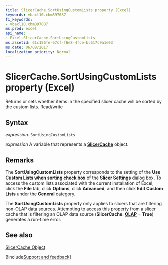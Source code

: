 ```yaml
---
title: SlicerCache.SortUsingCustomLists property (Excel)
keywords: vbaxl10.chm897087
f1_keywords:
- vbaxl10.chm897087
ms.prod: excel
api_name:
- Excel.SlicerCache.SortUsingCustomLists
ms.assetid: 61c156fe-67cf-f6e8-4fce-bc617c9a1e03
ms.date: 06/08/2017
localization_priority: Normal
---
```



# SlicerCache.SortUsingCustomLists property (Excel)

Returns or sets whether items in the specified slicer cache will be sorted by the custom lists. Read/write


## Syntax

_expression_. `SortUsingCustomLists`

_expression_ A variable that represents a **[SlicerCache](Excel.SlicerCache.md)** object.


## Remarks

The  **SortUsingCustomLists** property corresponds to the setting of the **Use Custom Lists when sorting check box** of the **Slicer Settings** dialog box. To access the custom lists associated with the current installation of Excel, click the **File** tab, click **Options**, click  **Advanced**, and then click  **Edit Custom Lists** under the **General** category.

The  **SortUsingCustomLists** property only applies to slicers that are filtering non-OLAP data sources. Attempting to access this property from a slicer cache that is filtering an OLAP data source (**SlicerCache**. **[OLAP](Excel.SlicerCache.OLAP.md)** = **True**) generates a run-time error.


## See also


[SlicerCache Object](Excel.SlicerCache.md)

[!include[Support and feedback](~/includes/feedback-boilerplate.md)]